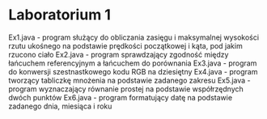 # Laboratorium 1
Ex1.java - program służący do obliczania zasięgu i maksymalnej wysokości rzutu ukośnego na podstawie prędkości początkowej i kąta, pod jakim rzucono ciało
Ex2.java - program sprawdzający zgodność między łańcuchem referencyjnym a łańcuchem do porównania
Ex3.java - program do konwersji szestnastkowego kodu RGB na dziesiętny
Ex4.java - program tworzący tabliczkę mnożenia na podstawie zadanego zakresu
Ex5.java - program wyznaczający równanie prostej na podstawie współrzędnych dwóch punktów
Ex6.java - program formatujący datę na podstawie zadanego dnia, miesiąca i roku
